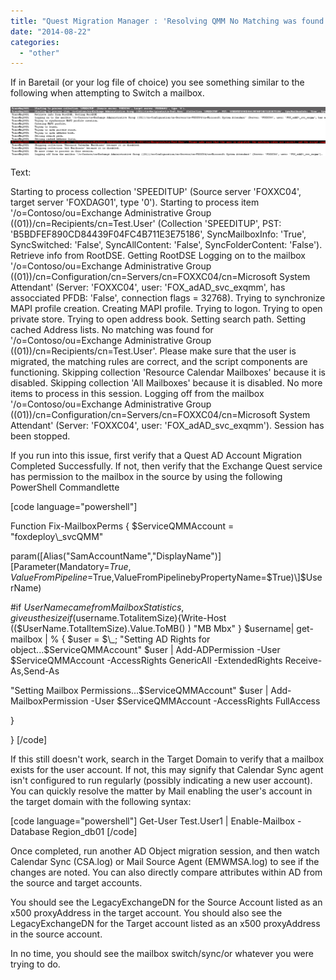 ```yaml
---
title: "Quest Migration Manager : 'Resolving QMM No Matching was found'"
date: "2014-08-22"
categories: 
  - "other"
---
```


If in Baretail (or your log file of choice) you see something similar to the following when attempting to Switch a mailbox.

[![Quest_NoMatching](images/quest_nomatching.png)](https://foxdeploy.files.wordpress.com/2014/08/quest_nomatching.png)

Text:

Starting to process collection 'SPEEDITUP' (Source server 'FOXXC04', target server 'FOXDAG01', type '0'). Starting to process item '/o=Contoso/ou=Exchange Administrative Group ((01))/cn=Recipients/cn=Test.User' (Collection 'SPEEDITUP', PST: 'B5BDFEF890CD84439F04FC4B711E3E75186', SyncMailboxInfo: 'True', SyncSwitched: 'False', SyncAllContent: 'False', SyncFolderContent: 'False'). Retrieve info from RootDSE. Getting RootDSE Logging on to the mailbox '/o=Contoso/ou=Exchange Administrative Group ((01))/cn=Configuration/cn=Servers/cn=FOXXC04/cn=Microsoft System Attendant' (Server: 'FOXXC04', user: 'FOX\_adAD\_svc\_exqmm', has assocciated PFDB: 'False', connection flags = 32768). Trying to synchronize MAPI profile creation. Creating MAPI profile. Trying to logon. Trying to open private store. Trying to open address book. Setting search path. Setting cached Address lists. No matching was found for '/o=Contoso/ou=Exchange Administrative Group ((01))/cn=Recipients/cn=Test.User'. Please make sure that the user is migrated, the matching rules are correct, and the script components are functioning. Skipping collection 'Resource Calendar Mailboxes' because it is disabled. Skipping collection 'All Mailboxes' because it is disabled. No more items to process in this session. Logging off from the mailbox '/o=Contoso/ou=Exchange Administrative Group ((01))/cn=Configuration/cn=Servers/cn=FOXXC04/cn=Microsoft System Attendant' (Server: 'FOXXC04', user: 'FOX\_adAD\_svc\_exqmm'). Session has been stopped.

If you run into this issue, first verify that a Quest AD Account Migration Completed Successfully. If not, then verify that the Exchange Quest service has permission to the mailbox in the source by using the following PowerShell Commandlette

\[code language="powershell"\]

Function Fix-MailboxPerms { $ServiceQMMAccount = "foxdeploy\\\_svcQMM"

param(\[Alias("SamAccountName","DisplayName")\]\[Parameter(Mandatory=$True,ValueFromPipeline=$True,ValueFromPipelinebyPropertyName=$True)\]$UserName)

#if $UserName came from MailboxStatistics, give us the size if ($username.TotalitemSize){Write-Host (($UserName.TotalItemSize).Value.ToMB() ) "MB Mbx" } $username| get-mailbox | % { $user = $\_; "Setting AD Rights for object...$ServiceQMMAccount" $user | Add-ADPermission -User $ServiceQMMAccount -AccessRights GenericAll -ExtendedRights Receive-As,Send-As

"Setting Mailbox Permissions...$ServiceQMMAccount" $user | Add-MailboxPermission -User $ServiceQMMAccount -AccessRights FullAccess

}

} \[/code\]

If this still doesn't work, search in the Target Domain to verify that a mailbox exists for the user account. If not, this may signify that Calendar Sync agent isn't configured to run regularly (possibly indicating a new user account). You can quickly resolve the matter by Mail enabling the user's account in the target domain with the following syntax:

\[code language="powershell"\] Get-User Test.User1 | Enable-Mailbox -Database Region\_db01 \[/code\]

Once completed, run another AD Object migration session, and then watch Calendar Sync (CSA.log) or Mail Source Agent (EMWMSA.log) to see if the changes are noted. You can also directly compare attributes within AD from the source and target accounts.

You should see the LegacyExchangeDN for the Source Account listed as an x500 proxyAddress in the target account. You should also see the LegacyExchangeDN for the Target account listed as an x500 proxyAddress in the source account.

In no time, you should see the mailbox switch/sync/or whatever you were trying to do.
